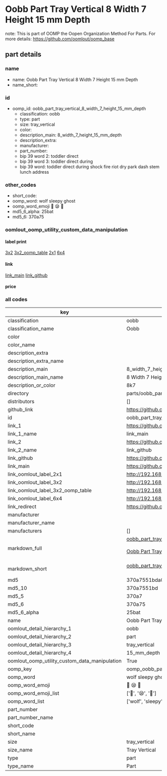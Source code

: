 # Oobb Part Tray Vertical 8 Width 7 Height 15 mm Depth  

note: This is part of OOMP the Oopen Organization Method For Parts. For more details: https://github.com/oomlout/oomp_base

##  part details
  







### name
* name: Oobb Part Tray Vertical 8 Width 7 Height 15 mm Depth
* name_short: 
### id
* oomp_id: oobb_part_tray_vertical_8_width_7_height_15_mm_depth
  * classification: oobb
  * type: part
  * size: tray_vertical
  * color: 
  * description_main: 8_width_7_height_15_mm_depth
  * description_extra: 
  * manufacturer: 
  * part_number: 
  * bip 39 word 2: toddler direct
  * bip 39 word 3: toddler direct during
  * bip 39 word: toddler direct during shock fire riot dry park dash stem lunch address

### other_codes
* short_code: 
* oomp_word: wolf sleepy ghost
* oomp_word_emoji :wolf: :sleepy: :ghost:
* md5_6_alpha: 25bat
* md5_6: 370a75






### oomlout_oomp_utility_custom_data_manipulation
#### label print
[3x2](http://192.168.1.245:1112/?label=oomp%2025bat)
[3x2_oomp_table](http://192.168.1.108:1112/?label=oomp%2025bat)
[2x1](http://192.168.1.242:1112/?label=oomp%2025bat)
[6x4](http://192.168.1.55:1112/?label=oomp%2025bat)    

#### link

[link_main](https://github.com/oomlout/oomlout_oomp_version_1_messy/tree/main/parts/oobb_part_tray_vertical_8_width_7_height_15_mm_depth) [link_github](https://github.com/oomlout/oomlout_oomp_version_1_messy/tree/main/parts/oobb_part_tray_vertical_8_width_7_height_15_mm_depth)                             

#### price







### all codes 
| key | value |  
| --- | --- |  
| classification | oobb |  
| classification_name | Oobb |  
| color |  |  
| color_name |  |  
| description_extra |  |  
| description_extra_name |  |  
| description_main | 8_width_7_height_15_mm_depth |  
| description_main_name | 8 Width 7 Height 15 mm Depth |  
| description_or_color | 8k7 |  
| directory | parts/oobb_part_tray_vertical_8_width_7_height_15_mm_depth |  
| distributors | [] |  
| github_link | https://github.com/oomlout/oomlout_oomp_part_src/tree/main/parts/oobb_part_tray_vertical_8_width_7_height_15_mm_depth |  
| id | oobb_part_tray_vertical_8_width_7_height_15_mm_depth |  
| link_1 | https://github.com/oomlout/oomlout_oomp_version_1_messy/tree/main/parts/oobb_part_tray_vertical_8_width_7_height_15_mm_depth |  
| link_1_name | link_main |  
| link_2 | https://github.com/oomlout/oomlout_oomp_version_1_messy/tree/main/parts/oobb_part_tray_vertical_8_width_7_height_15_mm_depth |  
| link_2_name | link_github |  
| link_github | https://github.com/oomlout/oomlout_oomp_version_1_messy/tree/main/parts/oobb_part_tray_vertical_8_width_7_height_15_mm_depth |  
| link_main | https://github.com/oomlout/oomlout_oomp_version_1_messy/tree/main/parts/oobb_part_tray_vertical_8_width_7_height_15_mm_depth |  
| link_oomlout_label_2x1 | http://192.168.1.242:1112/?label=oomp%2025bat |  
| link_oomlout_label_3x2 | http://192.168.1.245:1112/?label=oomp%2025bat |  
| link_oomlout_label_3x2_oomp_table | http://192.168.1.108:1112/?label=oomp%2025bat |  
| link_oomlout_label_6x4 | http://192.168.1.55:1112/?label=oomp%2025bat |  
| link_redirect | https://github.com/oomlout/oomlout_oomp_version_1_messy/tree/main/parts/oobb_part_tray_vertical_8_width_7_height_15_mm_depth |  
| manufacturer |  |  
| manufacturer_name |  |  
| manufacturers | [] |  
| markdown_full | [oobb_part_tray_vertical_8_width_7_height_15_mm_depth](none)<br>[](none)<br>[Oobb Part Tray Vertical 8 Width 7 Height 15 Mm Depth](none)<br><br> |  
| markdown_short | [oobb_part_tray_vertical_8_width_7_height_15_mm_depth](none)<br><br> |  
| md5 | 370a7551bda04876e8ab9c64884fa71b |  
| md5_10 | 370a7551bd |  
| md5_5 | 370a7 |  
| md5_6 | 370a75 |  
| md5_6_alpha | 25bat |  
| name | Oobb Part Tray Vertical 8 Width 7 Height 15 mm Depth |  
| oomlout_detail_hierarchy_1 | oobb |  
| oomlout_detail_hierarchy_2 | part |  
| oomlout_detail_hierarchy_3 | tray_vertical |  
| oomlout_detail_hierarchy_4 | 15_mm_depth |  
| oomlout_oomp_utility_custom_data_manipulation | True |  
| oomp_key | oomp_oobb_part_tray_vertical_8_width_7_height_15_mm_depth |  
| oomp_word | wolf sleepy ghost |  
| oomp_word_emoji | :wolf: :sleepy: :ghost: |  
| oomp_word_emoji_list | [':wolf:', ':sleepy:', ':ghost:'] |  
| oomp_word_list | ['wolf', 'sleepy', 'ghost'] |  
| part_number |  |  
| part_number_name |  |  
| short_code |  |  
| short_name |  |  
| size | tray_vertical |  
| size_name | Tray Vertical |  
| type | part |  
| type_name | Part |  
